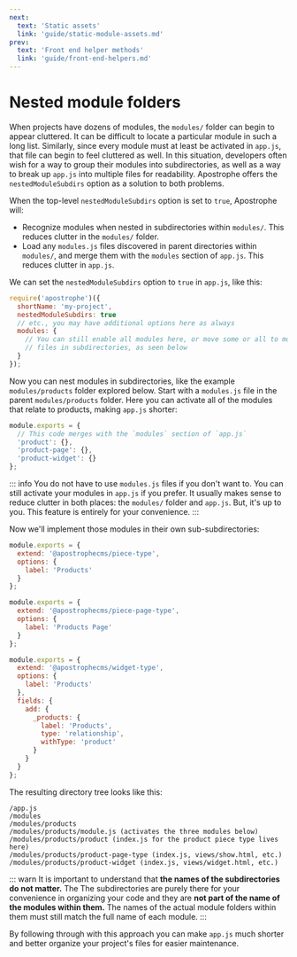 ```yaml
---
next:
  text: 'Static assets'
  link: 'guide/static-module-assets.md'
prev:
  text: 'Front end helper methods'
  link: 'guide/front-end-helpers.md'
---
```

# Nested module folders

When projects have dozens of modules, the `modules/` folder can begin to appear cluttered. It can be difficult to locate a particular module in such a long list. Similarly, since every module must at least be activated in `app.js`, that file can begin to feel cluttered as well. In this situation, developers often wish for a way to group their modules into subdirectories, as well as a way to break up `app.js` into multiple files for readability. Apostrophe offers the `nestedModuleSubdirs` option as a solution to both problems.

When the top-level `nestedModuleSubdirs` option is set to `true`, Apostrophe will:

* Recognize modules when nested in subdirectories within `modules/`. This reduces clutter in the `modules/` folder.
* Load any `modules.js` files discovered in parent directories within `modules/`, and merge them with the `modules` section of `app.js`. This reduces clutter in `app.js`.

We can set the `nestedModuleSubdirs` option to `true` in `app.js`, like this:

<AposCodeBlock>

```javascript
require('apostrophe')({
  shortName: 'my-project',
  nestedModuleSubdirs: true
  // etc., you may have additional options here as always
  modules: {
    // You can still enable all modules here, or move some or all to modules.js
    // files in subdirectories, as seen below
  }
});
```
  <template v-slot:caption>
    app.js
  </template>
</AposCodeBlock>

Now you can nest modules in subdirectories, like the example `modules/products` folder explored below. Start with a `modules.js` file in the parent `modules/products` folder. Here you can activate all of the modules that relate to products, making `app.js` shorter:

<AposCodeBlock>

```javascript
module.exports = {
  // This code merges with the `modules` section of `app.js`
  'product': {},
  'product-page': {},
  'product-widget': {}
};
```
  <template v-slot:caption>
    modules/products/modules.js
  </template>
</AposCodeBlock>

::: info
You do not have to use `modules.js` files if you don't want to. You can still activate your modules in `app.js` if you prefer. It usually makes sense to reduce clutter in both places: the `modules/` folder and `app.js`. But, it's up to you. This feature is entirely for your convenience.
:::

Now we'll implement those modules in their own sub-subdirectories:

<AposCodeBlock>

```javascript
module.exports = {
  extend: '@apostrophecms/piece-type',
  options: {
    label: 'Products'
  }
};
```
  <template v-slot:caption>
    modules/products/product/index.js
  </template>
</AposCodeBlock>

<AposCodeBlock>

```javascript
module.exports = {
  extend: '@apostrophecms/piece-page-type',
  options: {
    label: 'Products Page'
  }
};
```
  <template v-slot:caption>
    modules/products/product-page/index.js
  </template>
</AposCodeBlock>

<AposCodeBlock>

```javascript
module.exports = {
  extend: '@apostrophecms/widget-type',
  options: {
    label: 'Products'
  },
  fields: {
    add: {
      _products: {
        label: 'Products',
        type: 'relationship',
        withType: 'product'
      }
    }
  }
};
```
  <template v-slot:caption>
    modules/products/product-widget/index.js
  </template>
</AposCodeBlock>

The resulting directory tree looks like this:

```
/app.js
/modules
/modules/products
/modules/products/module.js (activates the three modules below)
/modules/products/product (index.js for the product piece type lives here)
/modules/products/product-page-type (index.js, views/show.html, etc.)
/modules/products/product-widget (index.js, views/widget.html, etc.)
```

::: warn
It is important to understand that **the names of the subdirectories do not matter.** The The subdirectories are purely there for your convenience in organizing your code and they are **not part of the name of the modules within them.** The names of the actual
module folders within them must still match the full name of each module.
:::

By following through with this approach you can make `app.js` much shorter and better organize your project's files for easier maintenance.
